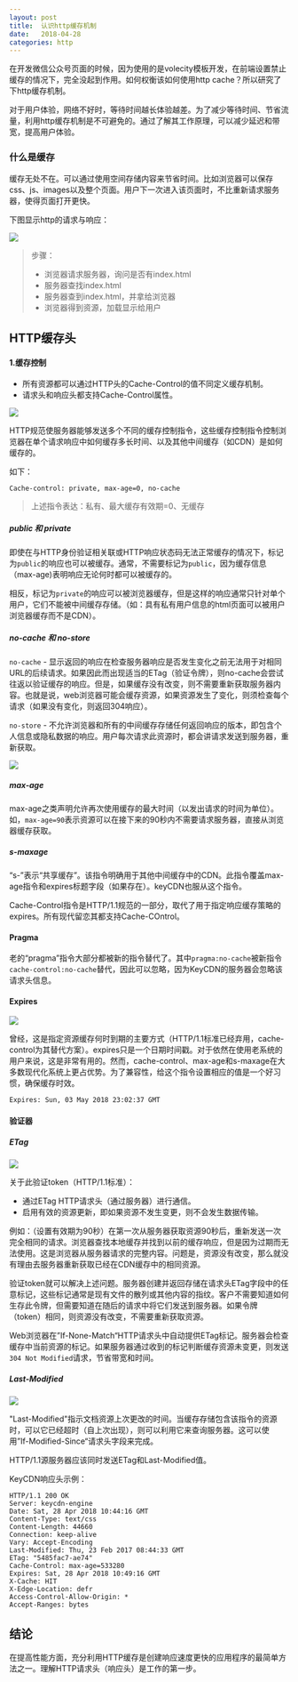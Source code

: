 ```yaml
---
layout: post
title:  认识http缓存机制
date:   2018-04-28
categories: http
---
```


在开发微信公众号页面的时候，因为使用的是volecity模板开发，在前端设置禁止缓存的情况下，完全没起到作用。如何权衡该如何使用http cache？所以研究了下http缓存机制。

对于用户体验，网络不好时，等待时间越长体验越差。为了减少等待时间、节省流量，利用http缓存机制是不可避免的。通过了解其工作原理，可以减少延迟和带宽，提高用户体验。



### 什么是缓存

缓存无处不在。可以通过使用空间存储内容来节省时间。比如浏览器可以保存css、js、images以及整个页面。用户下一次进入该页面时，不比重新请求服务器，使得页面打开更快。

下图显示http的请求与响应：

![](/assets/images/HTTP_request.png)

> 步骤：
>
> * 浏览器请求服务器，询问是否有index.html
> * 服务器查找index.html
> * 服务器查到index.html，并拿给浏览器
> * 浏览器得到资源，加载显示给用户



## HTTP缓存头

#### 1.缓存控制

* 所有资源都可以通过HTTP头的Cache-Control的值不同定义缓存机制。
* 请求头和响应头都支持Cache-Control属性。

![](/assets/images/cache-control.jpg)



HTTP规范使服务器能够发送多个不同的缓存控制指令，这些缓存控制指令控制浏览器在单个请求响应中如何缓存多长时间、以及其他中间缓存（如CDN）是如何缓存的。

如下：

```http
Cache-control: private, max-age=0, no-cache
```

>上述指令表达：私有、最大缓存有效期=0、无缓存



##### public 和 private

即使在与HTTP身份验证相关联或HTTP响应状态码无法正常缓存的情况下，标记为`public`的响应也可以被缓存。通常，不需要标记为`public`，因为缓存信息（max-age)表明响应无论何时都可以被缓存的。

相反，标记为`private`的响应可以被浏览器缓存，但是这样的响应通常只针对单个用户，它们不能被中间缓存存储。（如：具有私有用户信息的html页面可以被用户浏览器缓存而不是CDN）。



##### no-cache 和 no-store

`no-cache` - 显示返回的响应在检查服务器响应是否发生变化之前无法用于对相同URL的后续请求。如果因此而出现适当的ETag（验证令牌），则no-cache会尝试往返以验证缓存的响应。但是，如果缓存没有改变，则不需要重新获取服务器内容。也就是说，web浏览器可能会缓存资源，如果资源发生了变化，则须检查每个请求（如果没有变化，则返回304响应）。



`no-store` - 不允许浏览器和所有的中间缓存存储任何返回响应的版本，即包含个人信息或隐私数据的响应。用户每次请求此资源时，都会讲请求发送到服务器，重新获取。

![](/assets/images/no-cache.jpg)



##### max-age

max-age之类声明允许再次使用缓存的最大时间（以发出请求的时间为单位）。如，`max-age=90`表示资源可以在接下来的90秒内不需要请求服务器，直接从浏览器缓存获取。



##### s-maxage

“s-”表示“共享缓存”。该指令明确用于其他中间缓存中的CDN。此指令覆盖max-age指令和expires标题字段（如果存在）。keyCDN也服从这个指令。

Cache-Control指令是HTTP/1.1规范的一部分，取代了用于指定响应缓存策略的expires。所有现代留恋其都支持Cache-COntrol。



#### Pragma

老的“pragma”指令大部分都被新的指令替代了。其中`pragma:no-cache`被新指令`cache-control:no-cache`替代，因此可以忽略，因为KeyCDN的服务器会忽略该请求头信息。



#### Expires

![](/assets/images/expires.jpg)

曾经，这是指定资源缓存何时到期的主要方式（HTTP/1.1标准已经弃用，cache-control为其替代方案）。expires只是一个日期时间戳。对于依然在使用老系统的用户来说，这是非常有用的。然而，cache-control、max-age和s-maxage在大多数现代化系统上更占优势。为了兼容性，给这个指令设置相应的值是一个好习惯，确保缓存时效。

```http
Expires: Sun, 03 May 2018 23:02:37 GMT
```



#### 验证器

##### ETag

![](/assets/images/etag.jpg)

关于此验证token（HTTP/1.1标准）：

* 通过ETag HTTP请求头（通过服务器）进行通信。
* 启用有效的资源更新，即如果资源不发生变更，则不会发生数据传输。

例如：（设置有效期为90秒）在第一次从服务器获取资源90秒后，重新发送一次完全相同的请求。浏览器查找本地缓存并找到以前的缓存响应，但是因为过期而无法使用。这是浏览器从服务器请求的完整内容。问题是，资源没有改变，那么就没有理由去服务器重新获取已经在CDN缓存中的相同资源。

验证token就可以解决上述问题。服务器创建并返回存储在请求头ETag字段中的任意标记，这些标记通常是现有文件的散列或其他内容的指纹。客户不需要知道如何生存此令牌，但需要知道在随后的请求中将它们发送到服务器。如果令牌（token）相同，则资源没有改变，不需要重新获取资源。

Web浏览器在”If-None-Match“HTTP请求头中自动提供ETag标记。服务器会检查缓存中当前资源的标记。如果服务器通过收到的标记判断缓存资源未变更，则发送`304 Not Modified`请求，节省带宽和时间。



##### Last-Modified

![](/assets/images/last-modified.jpg)

"Last-Modified"指示文档资源上次更改的时间。当缓存存储包含该指令的资源时，可以它已经超时（自上次出现），则可以利用它来查询服务器。这可以使用”If-Modified-Since“请求头字段来完成。

HTTP/1.1源服务器应该同时发送ETag和Last-Modified值。

KeyCDN响应头示例：

```http
HTTP/1.1 200 OK
Server: keycdn-engine
Date: Sat, 28 Apr 2018 10:44:16 GMT
Content-Type: text/css
Content-Length: 44660
Connection: keep-alive
Vary: Accept-Encoding
Last-Modified: Thu, 23 Feb 2017 08:44:33 GMT
ETag: "5485fac7-ae74"
Cache-Control: max-age=533280
Expires: Sat, 28 Apr 2018 10:49:16 GMT
X-Cache: HIT
X-Edge-Location: defr
Access-Control-Allow-Origin: *
Accept-Ranges: bytes
```

## 结论

在提高性能方面，充分利用HTTP缓存是创建响应速度更快的应用程序的最简单方法之一。理解HTTP请求头（响应头）是工作的第一步。























